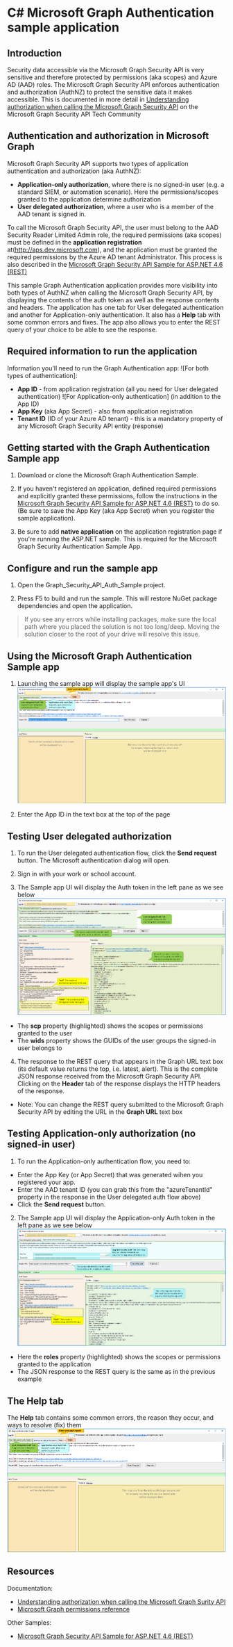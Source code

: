 # C# Microsoft Graph Authentication sample application

## Introduction

Security data accessible via the Microsoft Graph Security API is very sensitive and therefore protected by permissions (aka scopes) and Azure AD (AAD) roles. 
The Microsoft Graph Security API enforces authentication and authorization (AuthNZ) to protect the sensitive data it makes accessible. This is documented in more detail in [Understanding authorization when calling the Microsoft Graph Security API](https://techcommunity.microsoft.com/t5/Using-Microsoft-Graph-Security/Authorization-and-Microsoft-Graph-Security-API/m-p/184376#M2) on the Microsoft Graph Security API Tech Community 

## Authentication and authorization in Microsoft Graph

Microsoft Graph Security API supports two types of application authentication and authorization (aka AuthNZ):
* **Application-only authorization**, where there is no signed-in user (e.g. a standard SIEM, or automation scenario).
Here the permissions/scopes granted to the application determine authorization
* **User delegated authorization**, where a user who is a member of the AAD tenant is signed in.

To call the Microsoft Graph Security API, the user must belong to the AAD Security Reader Limited Admin role, the required permissions (aka scopes) must be defined in the **application registration** at(http://aps.dev.microsoft.com), and the application must be granted the required permissions by the Azure AD tenant Administrator. This process is also described in the [Microsoft Graph Security API Sample for ASP.NET 4.6 (REST)](https://github.com/microsoftgraph/aspnet-security-api-sample)

This sample Graph Authentication application provides more visibility into both types of AuthNZ when calling the Microsoft Graph Security API, by displaying the contents of the auth token as well as the response contents and headers.
The application has one tab for User delegated authentication and another for Application-only authentication. 
It also has a **Help** tab with some common errors and fixes.
The app also allows you to enter the REST query of your choice to be able to see the response. 

## Required information to run the application

Information you'll need to run the Graph Authentication app:
![For both types of authentication]:
* **App ID** - from application registration (all you need for User delegated authentication)
![For Application-only authentication] (in addition to the App ID)
* **App Key** (aka App Secret) - also from application registration
* **Tenant ID** (ID of your Azure AD tenant) - this is a mandatory property of any Microsoft Graph Security API entity (response)

## Getting started with the Graph Authentication Sample app

 1. Download or clone the Microsoft Graph Authentication Sample.

 2. If you haven't registered an application, defined required permissions and explicitly granted these permissions, follow the instructions in the [Microsoft Graph Security API Sample for ASP.NET 4.6 (REST)](https://github.com/microsoftgraph/aspnet-security-api-sample) to do so. (Be sure to save the App Key (aka App Secret) when you register the sample application).

 3. Be sure to add **native application** on the application registration page if you're running the ASP.NET sample. This is required for the Microsoft Graph Security Authentication Sample App.
 
 ## Configure and run the sample app
 1. Open the Graph_Security_API_Auth_Sample project.
 
 2. Press F5 to build and run the sample. This will restore NuGet package dependencies and open the application.

   >If you see any errors while installing packages, make sure the local path where you placed the solution is not too long/deep. Moving the solution closer to the root of your drive will resolve this issue.

## Using the Microsoft Graph Authentication Sample app

1. Launching the sample app will display the sample app's UI
![Graph Authentication Sample App UI](readme-images/Default_screen.png)

2. Enter the App ID in the text box at the top of the page

## Testing User delegated authorization

1. To run the User delegated authentication flow, click the **Send request** button. The Microsoft authentication dialog will open.

2. Sign in with your work or school account.

3. The Sample app UI will display the Auth token in the left pane as we see below ![Graph Authentication Sample - User delegated Authorization](readme-images/User_delegated_auth.png)

* The **scp** property (highlighted) shows the scopes or permissions granted to the user
* The **wids** property shows the GUIDs of the user groups the signed-in user belongs to

4. The response to the REST query that appears in the Graph URL text box (its default value returns the top, i.e. latest, alert). This is the complete JSON response received from the Microsoft Graph Security API. Clicking on the **Header** tab of the response displays the HTTP headers of the response.

* Note: You can change the REST query submitted to the Microsoft Graph Security API by editing the URL in the **Graph URL** text box

## Testing Application-only authorization (no signed-in user)

1. To run the Application-only authentication flow, you need to:

* Enter the App Key (or App Secret) that was generated wihen you registered your app.
* Enter the AAD tenant ID (you can grab this from the "azureTenantId" property in the response in the User delegated auth flow above)
* Click the **Send request** button. 

2. The Sample app UI will display the Application-only Auth token in the left pane as we see below ![Graph Authentication Sample - Application-only Authorization](readme-images/App_only_auth.png)

* Here the **roles** property (highlighted) shows the scopes or permissions granted to the application
* The JSON response to the REST query is the same as in the previous example

## The Help tab

The **Help** tab contains some common errors, the reason they occur, and ways to resolve (fix) them ![Graph Authentication Sample - Help tab](readme-images/Help_tab.png)

## Resources

Documentation:
* [Understanding authorization when calling the Microsoft Graph Surity API](https://techcommunity.microsoft.com/t5/Using-Microsoft-Graph-Security/Authorization-and-Microsoft-Graph-Security-API/m-p/184376#M2)
* [Microsoft Graph permissions reference](https://developer.microsoft.com/en-us/graph/docs/concepts/permissions_reference)

Other Samples:
* [Microsoft Graph Security API Sample for ASP.NET 4.6 (REST)](https://github.com/microsoftgraph/aspnet-security-api-sample)
